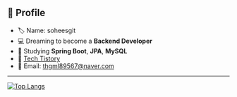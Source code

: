 
## 📌 Profile

- 🏷️ Name: soheesgit
- 💻 Dreaming to become a **Backend Developer**
- 🌱 Studying **Spring Boot**, **JPA**, **MySQL**
- 📝 [Tech Tistory](https://s0h22.tistory.com/)
- 📧 Email: thgml89567@naver.com

---

[![Top Langs](https://github-readme-stats.vercel.app/api/top-langs/?username=soheesgit&layout=compact)](https://github.com/anuraghazra/github-readme-stats)
